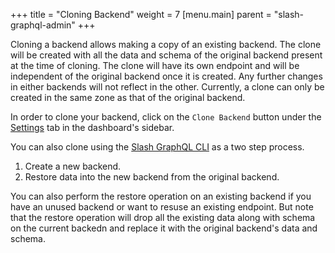 +++
title = "Cloning Backend"
weight = 7
[menu.main]
    parent = "slash-graphql-admin"
+++

Cloning a backend allows making a copy of an existing backend. The clone will be created with all the data and schema of the original backend present at the time of cloning. The clone will have its own endpoint and will be independent of the original backend once it is created. Any further changes in either backends will not reflect in the other. Currently, a clone can only be created in the same zone as that of the original backend.

In order to clone your backend, click on the `Clone Backend` button under the [Settings](https://slash.dgraph.io/_/settings) tab in the dashboard's sidebar.

You can also clone using the [Slash GraphQL CLI](https://www.npmjs.com/package/slash-graphql) as a two step process.

1. Create a new backend.
2. Restore data into the new backend from the original backend.

You can also perform the restore operation on an existing backend if you have an unused backend or want to resuse an existing endpoint. But note that the restore operation will drop all the existing data along with schema on the current backedn and replace it with the original backend's data and schema.
